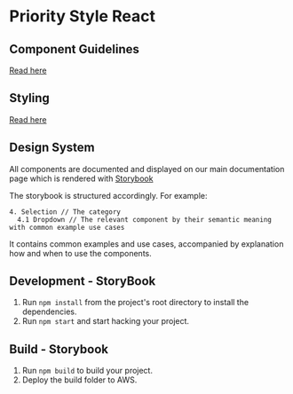 # Priority Style React

## Component Guidelines
[Read here](./docs/COMPONENTS.md)

## Styling
[Read here](./docs/STYLING.md)

## Design System

All components are documented and displayed on our main documentation page which is rendered with [Storybook](https://storybook.js.org)

The storybook is structured accordingly. For example:

```
4. Selection // The category
  4.1 Dropdown // The relevant component by their semantic meaning with common example use cases
```
It contains common examples and use cases, accompanied by explanation how and when to use the components.

## Development - StoryBook

1.  Run `npm install` from the project's root directory to install the dependencies.
2.  Run `npm start` and start hacking your project.

## Build - Storybook

1.  Run `npm build` to build your project.
2.  Deploy the build folder to AWS.


